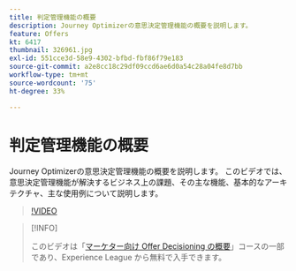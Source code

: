 ```yaml
---
title: 判定管理機能の概要
description: Journey Optimizerの意思決定管理機能の概要を説明します。
feature: Offers
kt: 6417
thumbnail: 326961.jpg
exl-id: 551cce3d-58e9-4302-bfbd-fbf86f79e183
source-git-commit: a2e8cc18c29df09ccd6ae6d0a54c28a04fe8d7bb
workflow-type: tm+mt
source-wordcount: '75'
ht-degree: 33%

---
```


# 判定管理機能の概要

Journey Optimizerの意思決定管理機能の概要を説明します。 このビデオでは、意思決定管理機能が解決するビジネス上の課題、その主な機能、基本的なアーキテクチャ、主な使用例について説明します。


>[!VIDEO](https://video.tv.adobe.com/v/326961?quality=12&learn=on)

>[!INFO]
>
> このビデオは「[マーケター向け Offer Decisioning の概要](https://experienceleague.adobe.com/?recommended=ExperiencePlatform-U-1-2020.1.offerdecisioning?lang=ja)」コースの一部であり、Experience League から無料で入手できます。
